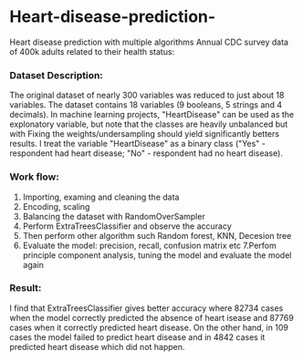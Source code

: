 # Heart-disease-prediction-
Heart disease prediction  with multiple algorithms
Annual CDC survey data of 400k adults related to their health status:
### Dataset Description: 
The original dataset of nearly 300 variables was reduced to just about 18 variables. The dataset contains 18 variables (9 booleans, 5 strings and 4 decimals). In machine learning projects, "HeartDisease" can be used as the explonatory variable, but note that the classes are heavily unbalanced but with Fixing the weights/undersampling should yield significantly betters results. I treat the variable "HeartDisease" as a binary class ("Yes" - respondent had heart disease; "No" - respondent had no heart disease).

### Work flow:
1. Importing, examing and cleaning the data
2. Encoding, scaling
3. Balancing the dataset with RandomOverSampler
4. Perform ExtraTreesClassifier and observe the accuracy
5. Then perform other algorithm such Random forest, KNN, Decesion tree
6. Evaluate the model: precision, recall, confusion matrix etc
7.Perfom principle component analysis, tuning the model and evaluate the model again

### Result:
I find that ExtraTreesClassifier gives better accuracy where 82734 cases when the model correctly predicted the absence of heart isease and 87769 cases when it correctly predicted heart disease. On the other hand, in 109 cases the model failed to predict heart disease and in 4842 cases it predicted heart disease which did not happen.
